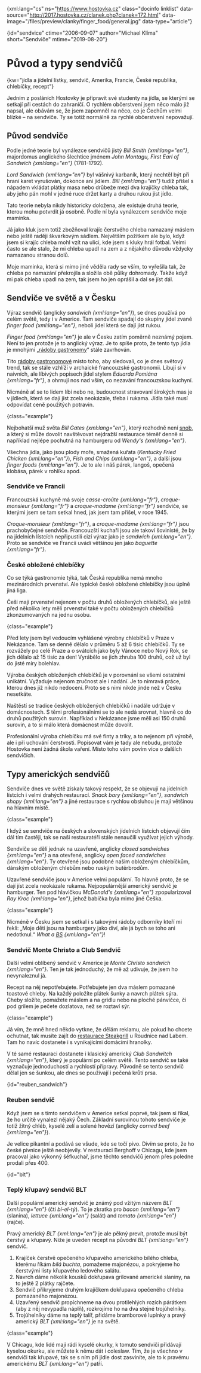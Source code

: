 
{xml:lang="cs" ns="https://www.hostovka.cz" class="docinfo linklist" data-source="http://2017.hostovka.cz/clanek.php?clanek=172.html" data-image="/files/preview/clanky/finger_food/general.jpg" data-type="article"}

{id="sendvice" ctime="2006-09-07" author="Michael Klíma" short="Sendviče" mtime="2019-08-20"}

# Původ a typy sendvičů

<!-- generated attribute kw by user_udpatekw.sh on 2019-03-13, do not edit -->

{kw="jídla a jídelní lístky, sendvič, Amerika, Francie, České republika, chlebíčky, recept"}

Jedním z posláních Hostovky je připravit své studenty na jídla, se kterými se setkají při cestách do zahraničí. O rychlém občerstvení jsem něco málo již napsal, ale obávám se, že jsem zapomněl na něco, co je Čechům velmi blízké – na sendviče. Ty se totiž normálně za rychlé občerstvení nepovažují.

## Původ sendviče

Podle jedné teorie byl vynálezce sendvičů jistý _Bill Smith {xml:lang="en"}_, majordomus anglického šlechtice jménem _John Montagu, First Earl of Sandwich {xml:lang="en"}_ (1781-1792).

_Lord Sandwich {xml:lang="en"}_ byl vášnivý karbaník, který nechtěl být při hraní karet vyrušován, dokonce ani jídlem. _Bill {xml:lang="en"}_ tudíž přišel s nápadem vkládat plátky masa nebo drůbeže mezi dva krajíčky chleba tak, aby jeho pán mohl v jedné ruce držet karty a druhou rukou jíst jídlo.

Tato teorie nebyla nikdy historicky doložena, ale existuje druhá teorie, kterou mohu potvrdit já osobně. Podle ní byla vynálezcem sendviče moje maminka.

Já jako kluk jsem totiž zbožňoval krajíc čerstvého chleba namazaný máslem nebo ještě raději škvarkovým sádlem. Největším požitkem ale bylo, když jsem si krajíc chleba mohl vzít na ulici, kde jsem s kluky hrál fotbal. Velmi často se ale stalo, že mi chleba upadl na zem a z nějakého důvodu vždycky namazanou stranou dolů.

Moje maminka, která si mimo jiné věděla rady se vším, to vyřešila tak, že chleba po namazání překrojila a složila obě půlky dohromady. Takže když mi pak chleba upadl na zem, tak jsem ho jen oprášil a dal se jíst dál.

## Sendviče ve světě a v Česku

Výraz sendvič (anglicky _sandwich {xml:lang="en"}_), se dnes používá po celém světě, tedy i v Americe. Tam sendviče spadají do skupiny jídel zvané _finger food {xml:lang="en"}_, neboli jídel která se dají jíst rukou.

_Finger food {xml:lang="en"}_ je ale v Česku zatím poměrně neznámý pojem. Není to jen protože je to anglický výraz. Je to spíše proto, že tento typ jídla je mnohými „[rádoby gastronomy][1]“ stále zavrhován.

Tito [rádoby gastronomové][1] místo toho, aby sledovali, co je dnes světový trend, tak se stále vzhlíží v archaické francouzské gastronomii. Libují si v naivních, ale líbivých popisech jídel stylem _Eduarda Pomiána {xml:lang="fr"}_, a ohrnují nos nad vším, co nezavání francouzskou kuchyní.

Nicméně ať se to lidem líbí nebo ne, budoucnost stravovaní širokých mas je v jídlech, která se dají jíst zcela neokázale, třeba i rukama. Jídla také musí odpovídat ceně použitých potravin.

{class="example"}

Nejbohatší muž světa _Bill Gates {xml:lang="en"}_, který rozhodně není [snob][1], a který si může dovolit navštěvovat nejdražší restaurace téměř denně si například nejlépe pochutná na hamburgeru od _Wendy's {xml:lang="en"}_.

Všechna jídla, jako jsou plody moře, smažená kuřata (_Kentucky Fried Chicken {xml:lang="en"}_), _Fish and Chips {xml:lang="en"}_, a další jsou _finger foods {xml:lang="en"}_. Je to ale i náš párek, langoš, opečená klobása, párek v rohlíku apod.

### Sendviče ve Francii

Francouzská kuchyně má svoje _casse-croûte {xml:lang="fr"}_, _croque-monsieur {xml:lang="fr"}_ a _croque-madame {xml:lang="fr"}_ sendviče, se kterými jsem se tam setkal hned, jak jsem tam přišel, v roce 1945.

_Croque-monsieur {xml:lang="fr"}_, a _croque-madame {xml:lang="fr"}_ jsou prachobyčejné sendviče. Francouzští kuchaři jsou ale takoví šovinisté, že by na jídelních lístcích nepřipustili cizí výraz jako je _sandwich {xml:lang="en"}_. Proto se sendviče ve Francii uvádí většinou jen jako _baguette {xml:lang="fr"}_.

### České obložené chlebíčky

Co se týká gastronomie týká, tak Česká republika nemá mnoho mezinárodních prvenství. Ale typické české obložené chlebíčky jsou úplně jiná liga.

Češi mají prvenství nejenom v počtu druhů obložených chlebíčků, ale ještě před několika lety měli prvenství také v počtu obložených chlebíčků zkonzumovaných na jednu osobu.

{class="example"}

Před lety jsem byl vedoucím vyhlášené výrobny chlebíčků v Praze v Nekázance. Tam se denně dělalo v průměru 5 až 6 tisíc chlebíčků. Ty se rozvážely po celé Praze a o svátcích jako byly Vánoce nebo Nový Rok, se jich dělalo až 15 tisíc za den! Vyrábělo se jich zhruba 100 druhů, což už byl do jisté míry bolehlav.

Výroba českých obložených chlebíčků je v porovnání se všemi ostatními unikátní. Vyžaduje nejenom zručnost ale i nadání. Je to nimravá práce, kterou dnes již nikdo nedocení. Proto se s nimi nikde jinde než v Česku nesetkáte.

Naštěstí se tradice českých obložených chlebíčků i nadále udržuje v domácnostech. S těmi profesionálními se to ale nedá srovnat, hlavně co do druhů použitých surovin. Například v Nekázance jsme měli asi 150 druhů surovin, a to si málo která domácnost může dovolit.

Profesionální výroba chlebíčku má své finty a triky, a to nejenom při výrobě, ale i při uchování čerstvosti. Popisovat vám je tady ale nebudu, protože Hostovka není žádná škola vaření. Místo toho vám povím více o dalších sendvičích.

## Typy amerických sendvičů

Sendviče dnes ve světě získaly takový respekt, že se objevují na jídelních lístcích i velmi drahých restaurací. _Snack bary {xml:lang="en"}_, _sandwich shopy {xml:lang="en"}_ a jiné restaurace s rychlou obsluhou je mají většinou na hlavním místě.

{class="example"}

I když se sendviče na českých a slovenských jídelních lístcích objevují čím dál tím častěji, tak se naši restauratéři stále nenaučili využívat jejich výhody.

Sendviče se dělí jednak na uzavřené, anglicky _closed sandwiches {xml:lang="en"}_ a na otevřené, anglicky _open faced sandwiches {xml:lang="en"}_. Ty otevřené jsou podobné našim obloženým chlebíčkům, dánským obloženým chlebům nebo ruským butěrbrodům.

Uzavřené sendviče jsou v Americe velmi populární. To hlavně proto, že se dají jíst zcela neokázale rukama. Nejpopulárnější americký sendvič je hamburger. Ten pod hlavičkou _McDonald's {xml:lang="en"}_ zpopularizoval _Ray Kroc {xml:lang="en"}_, jehož babička byla mimo jiné Češka.

{class="example"}

Nicméně v Česku jsem se setkal i s takovými rádoby odborníky kteří mi řekli: „Moje děti jsou na hamburgery jako diví, ale já bych se toho ani nedotknul.“ _What a [BS][2] {xml:lang="en"}_!

### Sendvič Monte Christo a Club Sendvič

Další velmi oblíbený sendvič v Americe je _Monte Christo sandwich {xml:lang="en"}_. Ten je tak jednoduchý, že mě až udivuje, že jsem ho nevynaleznul já.

Recept na něj nepotřebujete. Potřebujete jen dva máslem pomazané toastové chleby. Na každý položíte plátek šunky a navrch plátek sýra. Cheby složíte, pomažete máslem a na gridlu nebo na ploché pánvičce, či pod grilem je pečete dozlatova, než se roztaví sýr.

{class="example"}

Já vím, že mně hned někdo vytkne, že dělám reklamu, ale pokud ho chcete ochutnat, tak musíte zajít do [restaurace Steakgrill][3] u Roudnice nad Labem. Tam ho navíc dostanete i s vynikajícími domácími hranolky.

V té samé restauraci dostanete i klasický americký _Club Sandwitch {xml:lang="en"}_, který je populární po celém světě. Tento sendvič se také vyznačuje jednoduchostí a rychlostí přípravy. Původně se tento sendvič dělal jen se šunkou, ale dnes se používají i pečená krůtí prsa.

{id="reuben_sandwich"}

### Reuben sendvič

Když jsem se s tímto sendvičem v Americe setkal poprvé, tak jsem si říkal, že ho určitě vynalezl nějaký Čech. Základní surovinou tohoto sendviče je totiž žitný chléb, kyselé zelí a solené hovězí (anglicky _corned beef {xml:lang="en"}_).

Je velice pikantní a podává se všude, kde se točí pivo. Divím se proto, že ho české pivnice ještě neobjevily. V restauraci Berghoff v Chicagu, kde jsem pracoval jako výkonný šéfkuchař, jsme těchto sendvičů jenom přes poledne prodali přes 400.

{id="blt"}

### Teplý křupavý sendvič BLT

Další populární americký sendvič je známý pod vžitým názvem _BLT {xml:lang="en"}_ (čti _bí-el-tý_). To je zkratka pro _bacon {xml:lang="en"}_ (slanina), _lettuce {xml:lang="en"}_ (salát) and _tomato {xml:lang="en"}_ (rajče).

Pravý americký _BLT {xml:lang="en"}_ je ale pěkný prevít, protože musí být čerstvý a křupavý. Níže je uveden recept na původní _BLT {xml:lang="en"}_ sendvič.

  1. Krajíček čerstvě opečeného křupavého amerického bílého chleba, kterému říkám _bílá buchta_, pomažeme majonézou, a pokryjeme ho čerstvými listy křupavého ledového salátu. 
  2. Navrch dáme několik kousků dokřupava grilované americké slaniny, na to ještě 2 plátky rajčete. 
  3. Sendvič přikryjeme druhým krajíčkem dokřupava opečeného chleba pomazaného majonézou. 
  4. Uzavřený sendvič propíchneme na dvou protilehlých rozích párátkem (aby z něj nevypadla náplň), rozkrojíme ho na dva stejné trojúhelníky. 
  5. Trojúhelníky dáme na teplý talíř, přidáme bramborové lupínky a pravý americký _BLT {xml:lang="en"}_ je na světě.

{class="example"}

V Chicagu, kde lidé mají rádi kyselé okurky, k tomuto sendviči přidávají kyselou okurku, ale můžete k němu dát i coleslaw. Tím, že je všechno v sendviči tak křupavé, tak se s ním při jídle dost zasviníte, ale to k pravému americkému _BLT {xml:lang="en"}_ patří.

[1]: /gastronomove 
[2]: /bullshit 
[3]: https://www.steakgrill.cz
